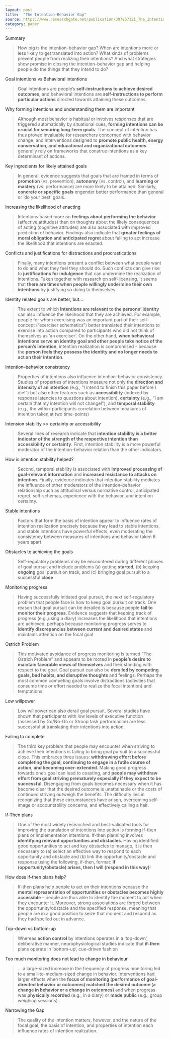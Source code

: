 ```yaml
---
layout: post
title:  "The Intention–Behavior Gap"
source: https://www.researchgate.net/publication/307857321_The_Intention-Behavior_Gap
category: paper
---
```


Summary

> How big is the intention–behavior gap? When are intentions more or less likely to get translated into action? What kinds of problems prevent people from realizing their intentions? And what strategies show promise in closing the intention–behavior gap and helping people do the things that they intend to do?

Goal intentions vs Behavioral intentions

> Goal intentions are people’s **self-instructions to achieve desired outcomes**, and behavioral intentions are **self-instructions to perform particular actions** directed towards attaining these outcomes.

Why forming intentions and understanding them are important

> Although most behavior is habitual or involves responses that are triggered automatically by situational cues, **forming intentions can be crucial for securing long-term goals**. The concept of intention has thus proved invaluable for researchers concerned with behavior change, and interventions designed to **promote public health, energy conservation, and educational and organizational outcomes** generally rely on frameworks that construe intentions as a key determinant of actions.

Key ingredients for likely attained goals

> In general, evidence suggests that goals that are framed in terms of **promotion** (vs. prevention), **autonomy** (vs. control), and **learning or mastery** (vs. performance) are more likely to be attained. Similarly, **concrete or specific goals** engender better performance than general or ‘do your best’ goals.

Increasing the likelihood of enacting

> Intentions based more on **feelings about performing the behavior** (affective attitudes) than on thoughts about the likely consequences of acting (cognitive attitudes) are also associated with improved prediction of behavior. Findings also indicate that **greater feelings of moral obligation and anticipated regret** about failing to act increase the likelihood that intentions are enacted.

Conflicts and justifications for distractions and procrastications

> Finally, many intentions present a conflict between what people want to do and what they feel they should do. Such conflicts can give rise to **justifications for indulgence** that can undermine the realization of intentions. Taken together with research on self-licensing, it seems that **there are times when people willingly undermine their own intentions** by justifying so doing to themselves.

Identity related goals are better, but...

> The extent to which **intentions are relevant to the persons’ identity** can also influence the likelihood that they are achieved. For example, people for whom exercising was an important part of their self-concept (“exerciser schematics”) better translated their intentions to exercise into action compared to participants who did not think of themselves as ‘an exerciser’. On the other hand, **when behavioral intentions serve an identity goal and other people take notice of the person’s intention**, intention realization is compromised – because the **person feels they possess the identity and no longer needs to act on their intention**.

Intention–behavior consistency

> Properties of intentions also influence intention–behavior consistency. Studies of properties of intentions measure not only the **direction and intensity of an intention** (e.g., “I intend to finish this paper before I die!”) but also other features such as **accessibility** (indexed by response latencies to questions about intention), **certainty** (e.g., “I am certain that my intention will not change!”), and **temporal stability** (e.g., the within-participants correlation between measures of intention taken at two time-points)

Intension stability >> certainty or accessibility

> Several lines of research indicate that **intention stability is a better indicator of the strength of the respective intention than accessibility or certainty**. First, intention stability is a more powerful moderator of the intention–behavior relation than the other indicators.

How is intention stability helped?

> Second, temporal stability is associated with **improved processing of goal-relevant information** and **increased resistance to attacks on intention**. Finally, evidence indicates that intention stability mediates the influence of other moderators of the intention–behavior relationship such as attitudinal versus normative control, anticipated regret, self-schemas, experience with the behavior, and intention certainty.

Stable intentions

> Factors that form the basis of intention appear to influence rates of intention realization precisely because they lead to stable intentions, and stable intentions have powerful effects, even moderating the consistency between measures of intentions and behavior taken 6 years apart

Obstacles to achieving the goals

> Self-regulatory problems may be encountered during different phases of goal pursuit and include problems (a) getting **started**, (b) keeping **ongoing** goal pursuit on track, and (c) bringing goal pursuit to a successful **close**

Monitoring progress

> Having successfully initiated goal pursuit, the next self-regulatory problem that people face is how to keep goal pursuit on track. One reason that goal pursuit can be derailed is because people **fail to monitor their progress**. Evidence suggests that keeping track of progress (e.g.,using a diary) increases the likelihood that intentions are achieved, perhaps because monitoring progress serves to **identify discrepancies between current and desired states** and maintains attention on the focal goal

Ostrich Problem

> This motivated avoidance of progress monitoring is termed “The Ostrich Problem” and appears to be rooted in **people’s desire to maintain favorable views of themselves** and their standing with respect to the goal. Goal pursuit can also be **derailed by competing goals, bad habits, and disruptive thoughts** and feelings. Perhaps the most common competing goals involve distractions (activities that consume time or effort needed to realize the focal intention) and temptations.

Low willpower

> Low willpower can also derail goal pursuit. Several studies have shown that participants with low levels of executive function (assessed by Go/No-Go or Stroop task performance) are less successful at translating their intentions into action.

Failing to complete

> The third key problem that people may encounter when striving to achieve their intentions is failing to bring goal pursuit to a successful close. This embraces three issues: **withdrawing effort before completing the goal, continuing to engage in a futile course of action, and becoming over-extended**. Making good progress towards one’s goal can lead to coasting, and **people may withdraw effort from goal striving prematurely especially if they expect to be successful**. Disengaging from goals becomes necessary when it has become clear that the desired outcome is unattainable or the costs of continued striving outweigh the benefits. The difficulty lies in recognizing that these circumstances have arisen, overcoming self-image or accountability concerns, and effectively calling a halt.

If-Then plans

> One of the most widely researched and best-validated tools for improving the translation of intentions into action is forming if-then plans or implementation intentions. If-then planning involves **identifying relevant opportunities and obstacles**. Having identified good opportunities to act and key obstacles to manage, it is then necessary to (a) select an effective way to respond to each opportunity and obstacle and (b) link the opportunity/obstacle and response using the following, if-then, format: **If (opportunity/obstacle) arises, then I will (respond in this way)**!

How does if-then plans help?

> If-then plans help people to act on their intentions because the **mental representation of opportunities or obstacles becomes highly accessible** – people are thus able to identify the moment to act when they encounter it. Moreover, strong associations are forged between the opportunity/obstacle and the specified response, meaning that people are in a good position to seize that moment and respond as they had spelled out in advance.

Top-down vs bottom-up

> Whereas **action control** by intentions operates in a ‘top-down’, deliberative manner, neurophysiological studies indicate that **if-then** plans operate in ‘bottom-up’, cue-driven fashion

Too much monitoring does not lead to change in behaviour

> ... a large-sized increase in the frequency of progress monitoring led to a small-to-medium-sized change in behavior. Interventions had larger effects when the **focus of monitoring (performance of goal-directed behavior or outcomes) matched the desired outcome (a change in behavior or a change in outcomes)** and when progress was **physically recorded** (e.g., in a diary) or **made public** (e.g., group weighing sessions).

Narrowing the Gap

> The quality of the intention matters, however, and the nature of the focal goal, the basis of intention, and properties of intention each influence rates of intention realization.
